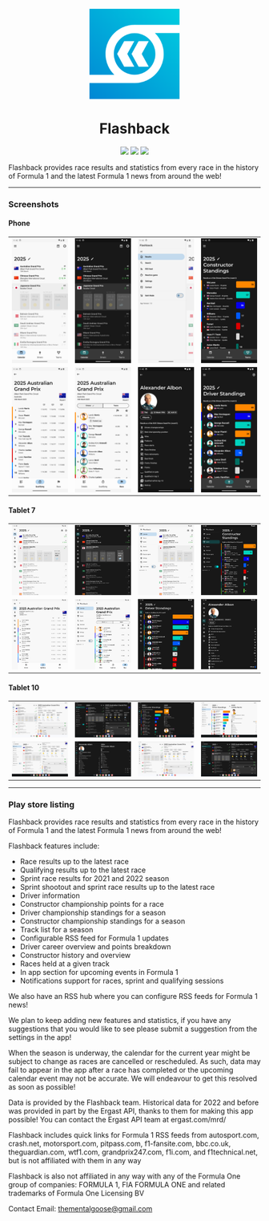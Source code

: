 <p align="center">
  <img width="180" src="res/logo-playstore.png" />
</p>
<h1 align="center">Flashback</h1>
<p align="center">
  <a href="https://play.google.com/store/apps/details?id=tmg.flashback"><img src="https://img.shields.io/static/v1?label=Google%20Play&message=%20&logo=google-play&color=success&style=flat"/></a>
  <a href="https://github.com/thementalgoose/android-flashback/RELEASES/tag/9.99.0"><img src="https://img.shields.io/static/v1?label=Latest%20Release&message=9.99.0&logo=github&color=blue&style=flat"/></a>
  <a href="https://github.com/thementalgoose/android-flashback/actions"><img src="https://github.com/thementalgoose/android-flashback/workflows/Release/badge.svg"/></a>
</p>

Flashback provides race results and statistics from every race in the history of Formula 1 and the latest Formula 1 news from around the web!

---

### Screenshots

#### Phone

|                                                                 |                                                                 |                                                                 |                                                                 |
|-----------------------------------------------------------------|-----------------------------------------------------------------|-----------------------------------------------------------------|-----------------------------------------------------------------|
| <img src="res/screenshots/phone/screenshot1.png" width="160" /> | <img src="res/screenshots/phone/screenshot2.png" width="160" /> | <img src="res/screenshots/phone/screenshot3.png" width="160" /> | <img src="res/screenshots/phone/screenshot4.png" width="160" /> |
| <img src="res/screenshots/phone/screenshot5.png" width="160" /> | <img src="res/screenshots/phone/screenshot6.png" width="160" /> | <img src="res/screenshots/phone/screenshot7.png" width="160" /> | <img src="res/screenshots/phone/screenshot8.png" width="160" /> |

#### Tablet 7

|                                                                    |                                                                    |                                                                    |                                                                    |
|--------------------------------------------------------------------|--------------------------------------------------------------------|--------------------------------------------------------------------|--------------------------------------------------------------------|
| <img src="res/screenshots/tablet-7/screenshot1.png" width="160" /> | <img src="res/screenshots/tablet-7/screenshot2.png" width="160" /> | <img src="res/screenshots/tablet-7/screenshot3.png" width="160" /> | <img src="res/screenshots/tablet-7/screenshot4.png" width="160" /> |
| <img src="res/screenshots/tablet-7/screenshot5.png" width="160" /> | <img src="res/screenshots/tablet-7/screenshot6.png" width="160" /> | <img src="res/screenshots/tablet-7/screenshot7.png" width="160" /> | <img src="res/screenshots/tablet-7/screenshot8.png" width="160" /> |

#### Tablet 10

|                                                                     |                                                                     |                                                                     |                                                                     |
|---------------------------------------------------------------------|---------------------------------------------------------------------|---------------------------------------------------------------------|---------------------------------------------------------------------|
| <img src="res/screenshots/tablet-10/screenshot1.png" width="160" /> | <img src="res/screenshots/tablet-10/screenshot2.png" width="160" /> | <img src="res/screenshots/tablet-10/screenshot3.png" width="160" /> | <img src="res/screenshots/tablet-10/screenshot4.png" width="160" /> |
| <img src="res/screenshots/tablet-10/screenshot5.png" width="160" /> | <img src="res/screenshots/tablet-10/screenshot6.png" width="160" /> | <img src="res/screenshots/tablet-10/screenshot1.png" width="160" /> | <img src="res/screenshots/tablet-10/screenshot2.png" width="160" /> |


---

### Play store listing

Flashback provides race results and statistics from every race in the history of Formula 1 and the latest Formula 1 news from around the web!

Flashback features include:
- Race results up to the latest race
- Qualifying results up to the latest race
- Sprint race results for 2021 and 2022 season
- Sprint shootout and sprint race results up to the latest race
- Driver information
- Constructor championship points for a race
- Driver championship standings for a season
- Constructor championship standings for a season
- Track list for a season
- Configurable RSS feed for Formula 1 updates
- Driver career overview and points breakdown
- Constructor history and overview
- Races held at a given track
- In app section for upcoming events in Formula 1
- Notifications support for races, sprint and qualifying sessions

We also have an RSS hub where you can configure RSS feeds for Formula 1 news!

We plan to keep adding new features and statistics, if you have any suggestions that you would like to see please submit a suggestion from the settings in the app!

When the season is underway, the calendar for the current year might be subject to change as races are cancelled or rescheduled. As such, data may fail to appear in the app after a race has completed or the upcoming calendar event may not be accurate. We will endeavour to get this resolved as soon as possible!

Data is provided by the Flashback team. Historical data for 2022 and before was provided in part by the Ergast API, thanks to them for making this app possible! You can contact the Ergast API team at ergast.com/mrd/

Flashback includes quick links for Formula 1 RSS feeds from autosport.com, crash.net, motorsport.com, pitpass.com, f1-fansite.com, bbc.co.uk, theguardian.com, wtf1.com, grandprix247.com, f1i.com, and f1technical.net, but is not affiliated with them in any way

Flashback is also not affiliated in any way with any of the Formula One group of companies: FORMULA 1, FIA FORMULA ONE and related trademarks of Formula One Licensing BV

Contact Email: thementalgoose@gmail.com